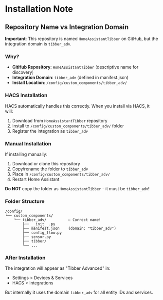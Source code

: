 # Installation Note

## Repository Name vs Integration Domain

**Important**: This repository is named `HomeAssistantTibber` on GitHub, but the integration domain is `tibber_adv`.

### Why?
- **GitHub Repository**: `HomeAssistantTibber` (descriptive name for discovery)
- **Integration Domain**: `tibber_adv` (defined in manifest.json)
- **Install Location**: `/config/custom_components/tibber_adv/`

### HACS Installation
HACS automatically handles this correctly. When you install via HACS, it will:
1. Download from `HomeAssistantTibber` repository
2. Install to `/config/custom_components/tibber_adv/` folder
3. Register the integration as `tibber_adv`

### Manual Installation
If installing manually:
1. Download or clone this repository
2. Copy/rename the folder to `tibber_adv`
3. Place in `/config/custom_components/tibber_adv/`
4. Restart Home Assistant

**Do NOT** copy the folder as `HomeAssistantTibber` - it must be `tibber_adv`!

### Folder Structure
```
/config/
└── custom_components/
    └── tibber_adv/          ← Correct name!
        ├── __init__.py
        ├── manifest.json    (domain: "tibber_adv")
        ├── config_flow.py
        ├── sensor.py
        ├── tibber/
        └── ...
```

### After Installation
The integration will appear as "Tibber Advanced" in:
- Settings > Devices & Services
- HACS > Integrations

But internally it uses the domain `tibber_adv` for all entity IDs and services.
